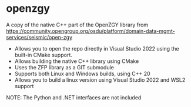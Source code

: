 # openzgy
A copy of the native C++ part of the OpenZGY library from https://community.opengroup.org/osdu/platform/domain-data-mgmt-services/seismic/open-zgy

- Allows you to open the repo directly in Visual Studio 2022 using the built-in CMake support.
- Allows building the native C++ library using CMake
- Uses the ZFP library as a GIT submodule
- Supports both Linux and Windows builds, using C++ 20
- Allows you to build a linux version using Visual Studio 2022 and WSL2 support


NOTE: The Python and .NET interfaces are not included


